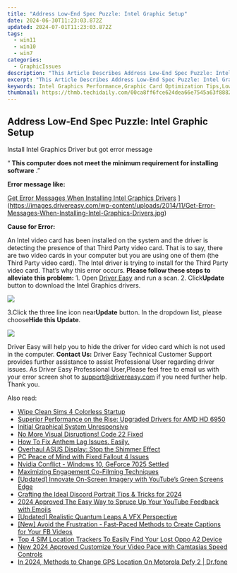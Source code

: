 ```yaml
---
title: "Address Low-End Spec Puzzle: Intel Graphic Setup"
date: 2024-06-30T11:23:03.872Z
updated: 2024-07-01T11:23:03.872Z
tags:
  - win11
  - win10
  - win7
categories:
  - GraphicIssues
description: "This Article Describes Address Low-End Spec Puzzle: Intel Graphic Setup"
excerpt: "This Article Describes Address Low-End Spec Puzzle: Intel Graphic Setup"
keywords: Intel Graphics Performance,Graphic Card Optimization Tips,Low-End Graphics Setup Guide,Intel Integrated Graphics Benchmarks,Affordable Gaming Hardware Recommendations,Minimum System Specifications for Graphic Design,Optimizing Gaming Performance with Intel Graphics
thumbnail: https://thmb.techidaily.com/00ca8ff6fce624dea66e7545a63f888233e8bb4b7d797baaa5f46d28ff2d3756.jpg
---
```


## Address Low-End Spec Puzzle: Intel Graphic Setup

 Install Intel Graphics Driver but got error message

 “ **This computer does not meet the minimum requirement for installing software** .”

**Error message like:**

[Get Error Messages When Installing Intel Graphics Drivers](https://images.drivereasy.com/wp-content/uploads/2014/11/Get-Error-Messages-When-Installing-Intel-Graphics-Drivers.jpg) ](https://images.drivereasy.com/wp-content/uploads/2014/11/Get-Error-Messages-When-Installing-Intel-Graphics-Drivers.jpg)

**Cause for Error:**

An Intel video card has been installed on the system and the driver is detecting the presence of that Third Party video card. That is to say, there are two video cards in your computer but you are using one of them (the Third Party video card). The Intel driver is trying to install for the Third Party video card. That’s why this error occurs. **Please follow these steps to alleviate this problem:** 1\. Open [Driver Easy](https://tools.techidaily.com/drivereasy/download/) and run a scan. 2\. Click**Update** button to download the Intel Graphics drivers.

![](https://images.drivereasy.com/wp-content/uploads/2016/06/img_574f9477ccb94.png)

3.Click the three line icon near**Update** button. In the dropdown list, please choose**Hide this Update**.

![](https://images.drivereasy.com/wp-content/uploads/2016/06/img_574f952aa5025.png)

Driver Easy will help you to hide the driver for video card which is not used in the computer. **Contact Us:** Driver Easy Technical Customer Support provides further assistance to assist Professional User regarding driver issues. As Driver Easy Professional User,Please feel free to email us with your error screen shot to <support@drivereasy.com> if you need further help. Thank you.

<ins class="adsbygoogle"
     style="display:block"
     data-ad-format="autorelaxed"
     data-ad-client="ca-pub-7571918770474297"
     data-ad-slot="1223367746"></ins>



<ins class="adsbygoogle"
     style="display:block"
     data-ad-client="ca-pub-7571918770474297"
     data-ad-slot="8358498916"
     data-ad-format="auto"
     data-full-width-responsive="true"></ins>

<span class="atpl-alsoreadstyle">Also read:</span>
<div><ul>
<li><a href="https://graphic-issues.techidaily.com/wipe-clean-sims-4-colorless-startup/"><u>Wipe Clean Sims 4 Colorless Startup</u></a></li>
<li><a href="https://graphic-issues.techidaily.com/superior-performance-on-the-rise-upgraded-drivers-for-amd-hd-6950/"><u>Superior Performance on the Rise: Upgraded Drivers for AMD HD 6950</u></a></li>
<li><a href="https://graphic-issues.techidaily.com/initial-graphical-system-unresponsive/"><u>Initial Graphical System Unresponsive</u></a></li>
<li><a href="https://graphic-issues.techidaily.com/no-more-visual-disruptions-code-22-fixed/"><u>No More Visual Disruptions! Code 22 Fixed</u></a></li>
<li><a href="https://graphic-issues.techidaily.com/1719818300815-how-to-fix-anthem-lag-issues-easily/"><u>How To Fix Anthem Lag Issues. Easily.</u></a></li>
<li><a href="https://graphic-issues.techidaily.com/overhaul-asus-display-stop-the-shimmer-effect/"><u>Overhaul ASUS Display: Stop the Shimmer Effect</u></a></li>
<li><a href="https://graphic-issues.techidaily.com/pc-peace-of-mind-with-fixed-fallout-4-issues/"><u>PC Peace of Mind with Fixed Fallout 4 Issues</u></a></li>
<li><a href="https://graphic-issues.techidaily.com/nvidia-conflict-windows-10-geforce-7025-settled/"><u>Nvidia Conflict - Windows 10, GeForce 7025 Settled</u></a></li>
<li><a href="https://youtube-clips.techidaily.com/maximizing-engagement-co-filming-techniques/"><u>Maximizing Engagement  Co-Filming Techniques</u></a></li>
<li><a href="https://facebook-video-footage.techidaily.com/updated-innovate-on-screen-imagery-with-youtubes-green-screens-edge/"><u>[Updated] Innovate On-Screen Imagery with YouTube’s Green Screens Edge</u></a></li>
<li><a href="https://discord-videos.techidaily.com/crafting-the-ideal-discord-portrait-tips-and-tricks-for-2024/"><u>Crafting the Ideal Discord Portrait  Tips & Tricks for 2024</u></a></li>
<li><a href="https://youtube-help.techidaily.com/2024-approved-the-easy-way-to-spruce-up-your-youtube-feedback-with-emojis/"><u>2024 Approved  The Easy Way to Spruce Up Your YouTube Feedback with Emojis</u></a></li>
<li><a href="https://extra-skills.techidaily.com/updated-realistic-quantum-leaps-a-vfx-perspective/"><u>[Updated] Realistic Quantum Leaps  A VFX Perspective</u></a></li>
<li><a href="https://facebook-video-content.techidaily.com/new-avoid-the-frustration-fast-paced-methods-to-create-captions-for-your-fb-videos/"><u>[New] Avoid the Frustration - Fast-Paced Methods to Create Captions for Your FB Videos</u></a></li>
<li><a href="https://android-unlock.techidaily.com/top-4-sim-location-trackers-to-easily-find-your-lost-oppo-a2-device-by-drfone-android/"><u>Top 4 SIM Location Trackers To Easily Find Your Lost Oppo A2 Device</u></a></li>
<li><a href="https://video-content-creator.techidaily.com/new-2024-approved-customize-your-video-pace-with-camtasias-speed-controls/"><u>New 2024 Approved Customize Your Video Pace with Camtasias Speed Controls</u></a></li>
<li><a href="https://phone-solutions.techidaily.com/in-2024-methods-to-change-gps-location-on-motorola-defy-2-drfone-by-drfone-virtual-android/"><u>In 2024, Methods to Change GPS Location On Motorola Defy 2 | Dr.fone</u></a></li>
</ul></div>

